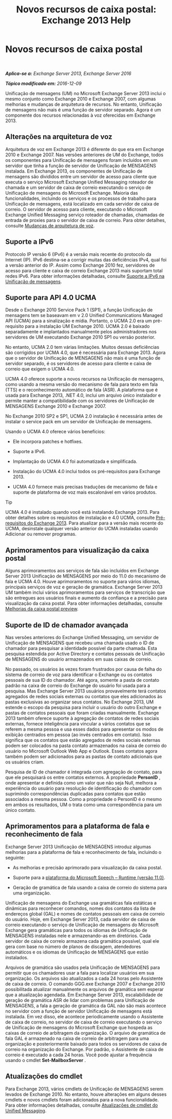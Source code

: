 ﻿---
title: 'Novos recursos de caixa postal: Exchange 2013 Help'
TOCTitle: Novos recursos de caixa postal
ms:assetid: 89faaa97-3485-4704-a56c-d13632f01e2a
ms:mtpsurl: https://technet.microsoft.com/pt-br/library/JJ649002(v=EXCHG.150)
ms:contentKeyID: 50486110
ms.date: 05/22/2018
mtps_version: v=EXCHG.150
ms.translationtype: MT
---

# Novos recursos de caixa postal

 

_**Aplica-se a:** Exchange Server 2013, Exchange Server 2016_

_**Tópico modificado em:** 2016-12-09_

Unificação de mensagens (UM) no Microsoft Exchange Server 2013 inclui o mesmo conjunto como Exchange 2010 e Exchange 2007, com algumas melhorias e mudanças de arquitetura de recursos. No entanto, Unificação de mensagens não mais é uma função de servidor separado. Agora é um componente dos recursos relacionadas à voz oferecidas em Exchange 2013.

## Alterações na arquitetura de voz

Arquitetura de voz em Exchange 2013 é diferente do que era em Exchange 2010 e Exchange 2007. Nas versões anteriores de UM do Exchange, todos os componentes para Unificação de mensagens foram incluídos em um servidor que tinha a função de servidor de Unificação de MENSAGENS instalada. Em Exchange 2013, os componentes de Unificação de mensagens são divididos entre um servidor de acesso para cliente que executa o serviço Microsoft Exchange Unified Messaging roteador de chamada e um servidor de caixa de correio executando o serviço de Unificação de mensagens do Microsoft Exchange. Maioria das funcionalidades, incluindo os serviços e os processos de trabalho para Unificação de mensagens, está localizado em cada servidor de caixa de correio. O servidor de acesso para cliente, executando o Microsoft Exchange Unified Messaging serviço roteador de chamadas, chamadas de entrada de proxies para o servidor de caixa de correio. Para obter detalhes, consulte [Mudanças de arquitetura de voz](voice-architecture-changes-exchange-2013-help.md).

## Suporte a IPv6

Protocolo IP versão 6 (IPv6) é a versão mais recente do protocolo da Internet (IP). IPv6 destina-se a corrigir muitas das deficiências IPv4, qual foi a versão anterior do IP. Assim como Exchange 2010 fez, servidores de acesso para cliente e caixa de correio Exchange 2013 mais suportam total redes IPv6. Para obter informações detalhadas, consulte [Suporte a IPv6 na Unificação de mensagens](ipv6-support-in-unified-messaging-exchange-2013-help.md).

## Suporte para API 4.0 UCMA

Desde o Exchange 2010 Service Pack 1 (SP1), a função Unificação de mensagens tem se baseavam em v 2.0 Unified Communications Managed API (UCMA) para a sinalização e mídia. Portanto, o UCMA 2.0 era um pré-requisito para a instalação UM Exchange 2010. UCMA 2.0 é baixado separadamente e implantados manualmente pelos administradores nos servidores de UM executando Exchange 2010 SP1 ou versão posterior.

No entanto, UCMA 2.0 tem várias limitações. Muitos dessas deficiências são corrigidos por UCMA 4.0, que é necessária para Exchange 2013. Agora que o servidor de Unificação de MENSAGENS não mais é uma função de servidor separado, é os servidores de acesso para cliente e caixa de correio que exigem o UCMA 4.0.

UCMA 4.0 oferece suporte a novos recursos na Unificação de mensagens, como usando a mesma versão do mecanismo de fala para texto em fala (TTS) e o reconhecimento automático de fala (ASR). A plataforma que é usada para Exchange 2013, .NET 4.0, inclui um arquivo único instalador e permite manter a compatibilidade com os servidores de Unificação de MENSAGENS Exchange 2010 e Exchange 2007.

No Exchange 2010 SP2 e SP1, UCMA 2.0 instalação é necessária antes de instalar o service pack em um servidor de Unificação de mensagens.

Usando o UCMA 4.0 oferece vários benefícios:

  - Ele incorpora patches e hotfixes.

  - Suporte a IPv6.

  - Implantação do UCMA 4.0 foi automatizada e simplificada.

  - Instalação do UCMA 4.0 inclui todos os pré-requisitos para Exchange 2013.

  - UCMA 4.0 fornece mais precisas traduções de mecanismo de fala e suporte de plataforma de voz mais escalonável em vários produtos.


> [!TIP]
> UCMA 4.0 é instalado quando você está instalando Exchange 2013. Para obter detalhes sobre os requisitos de instalação e 4.0 UCMA, consulte <A href="exchange-2013-prerequisites-exchange-2013-help.md">Pré-requisitos do Exchange 2013</A>. Para atualizar para a versão mais recente do UCMA, desinstale qualquer versão anterior do UCMA instaladas usando Adicionar ou remover programas.



## Aprimoramentos para visualização da caixa postal

Alguns aprimoramentos aos serviços de fala são incluídos em Exchange Server 2013 Unificação de MENSAGENS por meio do 11.0 do mecanismo de fala e UCMA 4.0. Houve aprimoramentos no suporte para vários idiomas, principais serviços de voz e geração de gramática. Exchange Server 2013 UM também inclui vários aprimoramentos para serviços de transcrição que são entregues aos usuários finais e aumento da confiança e a precisão para visualização da caixa postal. Para obter informações detalhadas, consulte [Melhorias da caixa postal preview](voice-mail-preview-enhancements-exchange-2013-help.md).

## Suporte de ID de chamador avançada

Nas versões anteriores do Exchange Unified Messaging, um servidor de Unificação de MENSAGENS que recebeu uma chamada usado o ID de chamador para pesquisar a identidade possível da parte chamada. Esta pesquisa estendida por Active Directory e contatos pessoais de Unificação de MENSAGENS do usuário armazenados em suas caixas de correio.

No passado, os usuários às vezes foram frustrados por causa de falha do sistema de correio de voz para identificar o Exchange ou os contatos pessoais de sua ID do chamador. Até agora, somente a pasta de contato padrão na caixa de correio do Exchange do usuário foi usada para a pesquisa. Mas Exchange Server 2013 usuários provavelmente terá contatos agregados de redes sociais externas ou contatos que eles adicionados às pastas exclusivas ao organizar seus contatos. No Exchange 2013, UM estende o escopo da pesquisa para incluir o usuário do outro Exchange e pastas de contatos pessoais que foram criadas manualmente. Exchange 2013 também oferece suporte à agregação de contatos de redes sociais externas, fornece inteligência para vincular a vários contatos que se referem a mesma pessoa e usa esses dados para apresentar os modos de exibição centrados em pessoa (ao invés centrados em contato). Isso significa que os contatos que estão agregados de redes sociais externas podem ser colocados na pasta contato armazenados na caixa de correio do usuário no Microsoft Outlook Web App e Outlook. Esses contatos agora também podem ser adicionados para as pastas de contato adicionais que os usuários criam.

Pesquisa de ID de chamador é integrada com agregação de contato, para que ele pesquisará os entre contatos externos. A propriedade **PersonID** , onde apresentar e definida como um valor que não seja Null, melhora a experiência do usuário para resolução de identificação do chamador com suprimindo correspondências duplicadas para contatos que estão associados a mesma pessoa. Como a propriedade o PersonID é o mesmo em ambos os resultados, UM o trata como uma correspondência para um único contato.

## Aprimoramentos para a plataforma de fala e reconhecimento de fala

Exchange Server 2013 Unificação de MENSAGENS introduz algumas melhorias para a plataforma de fala e reconhecimento de fala, incluindo o seguinte:

  - As melhorias e precisão aprimorado para visualização da caixa postal.

  - Suporte para a [plataforma do Microsoft Speech – Runtime (versão 11.0)](https://go.microsoft.com/fwlink/p/?linkid=253196).

  - Geração de gramática de fala usando a caixa de correio do sistema para uma organização.

Unificação de mensagens do Exchange usa gramáticas fala estáticas e dinâmicas para reconhecer comandos, nomes dos contatos da lista de endereços global (GAL) e nomes de contatos pessoais em caixa de correio do usuário. Hoje, em Exchange Server 2013, cada servidor de caixa de correio executando o serviço de Unificação de mensagens do Microsoft Exchange gera gramáticas para todos os idiomas de Unificação de MENSAGENS instaladas nele e armazenando-as em diretórios. Cada servidor de caixa de correio armazena cada gramática possível, qual ele gera com base no número de planos de discagem, atendedores automáticos e os idiomas de Unificação de MENSAGENS que estão instalados.

Arquivos de gramática são usados pela Unificação de MENSAGENS para permitir que os chamadores usar a fala para localizar usuários em sua organização. Os arquivos são atualizados a cada 24 horas pelo Assistente de caixa de correio. O comando GGG.exe Exchange 2007 e Exchange 2010 possibilitada atualizar manualmente os arquivos de gramática sem esperar que a atualização agendada. Em Exchange Server 2013, escalabilidade de geração de gramática ASR de lidar com problemas para Unificação de MENSAGENS, a fala a geração de gramática da GAL não são mais acontece no servidor com a função de servidor Unificação de mensagens está instalada. Em vez disso, ele acontece periodicamente usando o Assistente de caixa de correio, no servidor de caixa de correio executando o serviço de Unificação de mensagens do Microsoft Exchange que hospeda as caixas de correio de arbitragem da organização. O arquivo de gramática de fala GAL é armazenado na caixa de correio de arbitragem para uma organização e posteriormente baixado para todos os servidores de caixa de correio na organização do Exchange. Por padrão, o Assistente de caixa de correio é executado a cada 24 horas. Você pode ajustar a frequência usando o cmdlet **Set-MailboxServer** .

## Atualizações do cmdlet

Para Exchange 2013, vários cmdlets de Unificação de MENSAGENS serem levados de Exchange 2010. No entanto, houve alterações em alguns desses cmdlets e novos cmdlets foram adicionados para a nova funcionalidade. Para obter informações detalhadas, consulte [Atualizações de cmdlet do Unified Messaging](unified-messaging-cmdlet-updates-exchange-2013-help.md).


